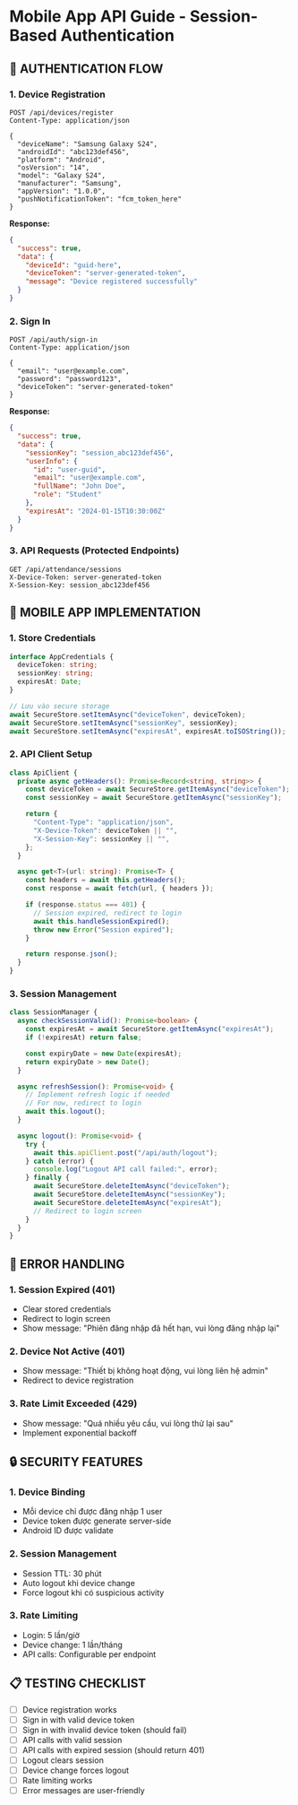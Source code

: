 # Mobile App API Guide - Session-Based Authentication

## **🔐 AUTHENTICATION FLOW**

### **1. Device Registration**

```http
POST /api/devices/register
Content-Type: application/json

{
  "deviceName": "Samsung Galaxy S24",
  "androidId": "abc123def456",
  "platform": "Android",
  "osVersion": "14",
  "model": "Galaxy S24",
  "manufacturer": "Samsung",
  "appVersion": "1.0.0",
  "pushNotificationToken": "fcm_token_here"
}
```

**Response:**

```json
{
  "success": true,
  "data": {
    "deviceId": "guid-here",
    "deviceToken": "server-generated-token",
    "message": "Device registered successfully"
  }
}
```

### **2. Sign In**

```http
POST /api/auth/sign-in
Content-Type: application/json

{
  "email": "user@example.com",
  "password": "password123",
  "deviceToken": "server-generated-token"
}
```

**Response:**

```json
{
  "success": true,
  "data": {
    "sessionKey": "session_abc123def456",
    "userInfo": {
      "id": "user-guid",
      "email": "user@example.com",
      "fullName": "John Doe",
      "role": "Student"
    },
    "expiresAt": "2024-01-15T10:30:00Z"
  }
}
```

### **3. API Requests (Protected Endpoints)**

```http
GET /api/attendance/sessions
X-Device-Token: server-generated-token
X-Session-Key: session_abc123def456
```

## **📱 MOBILE APP IMPLEMENTATION**

### **1. Store Credentials**

```typescript
interface AppCredentials {
  deviceToken: string;
  sessionKey: string;
  expiresAt: Date;
}

// Lưu vào secure storage
await SecureStore.setItemAsync("deviceToken", deviceToken);
await SecureStore.setItemAsync("sessionKey", sessionKey);
await SecureStore.setItemAsync("expiresAt", expiresAt.toISOString());
```

### **2. API Client Setup**

```typescript
class ApiClient {
  private async getHeaders(): Promise<Record<string, string>> {
    const deviceToken = await SecureStore.getItemAsync("deviceToken");
    const sessionKey = await SecureStore.getItemAsync("sessionKey");

    return {
      "Content-Type": "application/json",
      "X-Device-Token": deviceToken || "",
      "X-Session-Key": sessionKey || "",
    };
  }

  async get<T>(url: string): Promise<T> {
    const headers = await this.getHeaders();
    const response = await fetch(url, { headers });

    if (response.status === 401) {
      // Session expired, redirect to login
      await this.handleSessionExpired();
      throw new Error("Session expired");
    }

    return response.json();
  }
}
```

### **3. Session Management**

```typescript
class SessionManager {
  async checkSessionValid(): Promise<boolean> {
    const expiresAt = await SecureStore.getItemAsync("expiresAt");
    if (!expiresAt) return false;

    const expiryDate = new Date(expiresAt);
    return expiryDate > new Date();
  }

  async refreshSession(): Promise<void> {
    // Implement refresh logic if needed
    // For now, redirect to login
    await this.logout();
  }

  async logout(): Promise<void> {
    try {
      await this.apiClient.post("/api/auth/logout");
    } catch (error) {
      console.log("Logout API call failed:", error);
    } finally {
      await SecureStore.deleteItemAsync("deviceToken");
      await SecureStore.deleteItemAsync("sessionKey");
      await SecureStore.deleteItemAsync("expiresAt");
      // Redirect to login screen
    }
  }
}
```

## **🔄 ERROR HANDLING**

### **1. Session Expired (401)**

- Clear stored credentials
- Redirect to login screen
- Show message: "Phiên đăng nhập đã hết hạn, vui lòng đăng nhập lại"

### **2. Device Not Active (401)**

- Show message: "Thiết bị không hoạt động, vui lòng liên hệ admin"
- Redirect to device registration

### **3. Rate Limit Exceeded (429)**

- Show message: "Quá nhiều yêu cầu, vui lòng thử lại sau"
- Implement exponential backoff

## **🔒 SECURITY FEATURES**

### **1. Device Binding**

- Mỗi device chỉ được đăng nhập 1 user
- Device token được generate server-side
- Android ID được validate

### **2. Session Management**

- Session TTL: 30 phút
- Auto logout khi device change
- Force logout khi có suspicious activity

### **3. Rate Limiting**

- Login: 5 lần/giờ
- Device change: 1 lần/tháng
- API calls: Configurable per endpoint

## **📋 TESTING CHECKLIST**

- [ ] Device registration works
- [ ] Sign in with valid device token
- [ ] Sign in with invalid device token (should fail)
- [ ] API calls with valid session
- [ ] API calls with expired session (should return 401)
- [ ] Logout clears session
- [ ] Device change forces logout
- [ ] Rate limiting works
- [ ] Error messages are user-friendly
